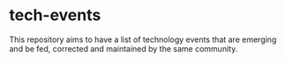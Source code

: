 # tech-events
This repository aims to have a list of technology events that are emerging and be fed, corrected and maintained by the same community.
